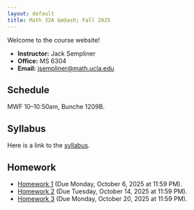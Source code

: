 ```yaml
---
layout: default
title: Math 32A &mdash; Fall 2025
---
```


Welcome to the course website!  

- **Instructor:** Jack Sempliner  
- **Office:** MS 6304  
- **Email:** jsempliner@math.ucla.edu  

## Schedule
MWF 10–10:50am, Bunche 1209B. 

## Syllabus
Here is a link to the <a href = "jsempliner.github.io/Teaching/Math32A2025F/Math32ASyllabus.pdf">syllabus</a>.

## Homework
<ul>
    <li><a href = "jsempliner.github.io/Teaching/Math32A2025F/Math32AHW1.pdf">Homework 1</a> (Due Monday, October 6, 2025 at 11:59 PM).</li>
    <li><a href = "jsempliner.github.io/Teaching/Math32A2025F/Math32AHW2.pdf">Homework 2</a> (Due Tuesday, October 14, 2025 at 11:59 PM).</li>
    <li><a href = "jsempliner.github.io/Teaching/Math32A2025F/Math32AHW3.pdf">Homework 3</a> (Due Monday, October 20, 2025 at 11:59 PM).</li>
</ul>

